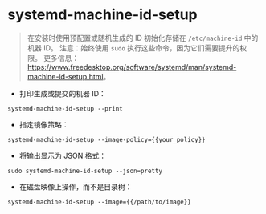 # systemd-machine-id-setup

> 在安装时使用预配置或随机生成的 ID 初始化存储在 `/etc/machine-id` 中的机器 ID。
> 注意：始终使用 `sudo` 执行这些命令，因为它们需要提升的权限。
> 更多信息：<https://www.freedesktop.org/software/systemd/man/systemd-machine-id-setup.html>。

- 打印生成或提交的机器 ID：

`systemd-machine-id-setup --print`

- 指定镜像策略：

`systemd-machine-id-setup --image-policy={{your_policy}}`

- 将输出显示为 JSON 格式：

`sudo systemd-machine-id-setup --json=pretty`

- 在磁盘映像上操作，而不是目录树：

`systemd-machine-id-setup --image={{/path/to/image}}`